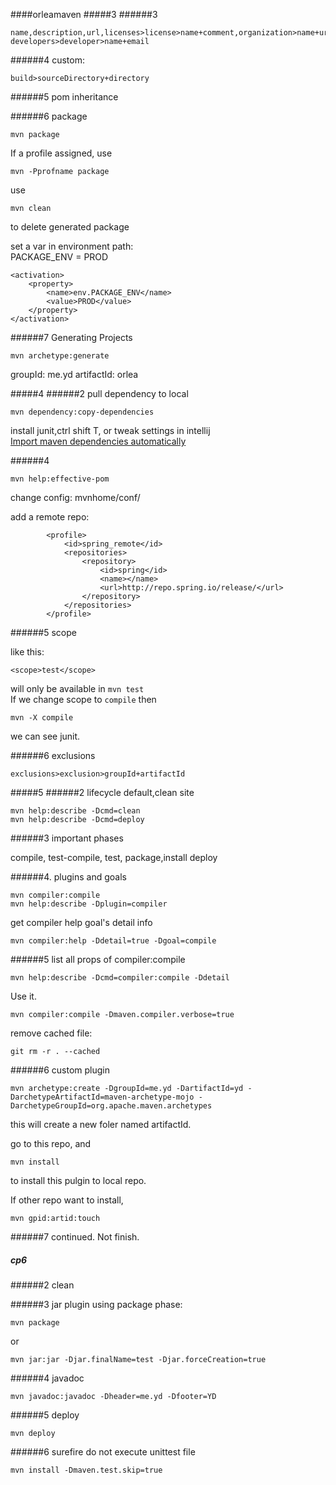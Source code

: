 ####orleamaven
#####3
######3  
```
name,description,url,licenses>license>name+comment,organization>name+url, developers>developer>name+email
```
######4 custom:
```
build>sourceDirectory+directory
```
######5 pom inheritance

######6 package
```
mvn package
```
If a profile assigned, use
```
mvn -Pprofname package
```
use
```
mvn clean
```
to delete generated package  

set a var in environment path:  
PACKAGE_ENV = PROD
```
<activation>
    <property>
        <name>env.PACKAGE_ENV</name>
        <value>PROD</value>
    </property>
</activation>
```
######7 Generating Projects
```
mvn archetype:generate
```
groupId: me.yd
artifactId: orlea


#####4
######2
pull dependency to local
```
mvn dependency:copy-dependencies
```

install junit,ctrl shift T, or tweak settings in intellij  
[Import maven dependencies automatically](http://stackoverflow.com/questions/11454822/import-maven-dependencies-in-intellij-idea)

######4
```
mvn help:effective-pom
```
change config: mvnhome/conf/

add a remote repo:
```
        <profile>
            <id>spring_remote</id>
            <repositories>
                <repository>
                    <id>spring</id>
                    <name></name>
                    <url>http://repo.spring.io/release/</url>
                </repository>
            </repositories>
        </profile>
```

######5 scope

like this:
```
<scope>test</scope>
```
will only be available in ```mvn test```  
If we change scope to `compile` then  
```
mvn -X compile
```
we can see junit.

######6 exclusions
```
exclusions>exclusion>groupId+artifactId
```

#####5
######2 lifecycle
default,clean site
```
mvn help:describe -Dcmd=clean
mvn help:describe -Dcmd=deploy
```
######3 important phases

compile, test-compile, test, package,install deploy

######4. plugins and goals
```
mvn compiler:compile
mvn help:describe -Dplugin=compiler
```

get compiler help goal's detail info
```
mvn compiler:help -Ddetail=true -Dgoal=compile
```

######5
list all props of compiler:compile
```
mvn help:describe -Dcmd=compiler:compile -Ddetail
```
Use it.
```
mvn compiler:compile -Dmaven.compiler.verbose=true
```
remove cached file:
```
git rm -r . --cached
```

######6 custom plugin
```
mvn archetype:create -DgroupId=me.yd -DartifactId=yd -DarchetypeArtifactId=maven-archetype-mojo -DarchetypeGroupId=org.apache.maven.archetypes
```
this will create a new foler named artifactId.

go to this repo, and
```
mvn install
```
to install this pulgin to local repo.  

If other repo want to install, 
```
mvn gpid:artid:touch
```
######7 continued.
Not finish.

##### cp6
######2 clean

######3 jar plugin
using package phase:
```
mvn package
```
or
```
mvn jar:jar -Djar.finalName=test -Djar.forceCreation=true
```

######4 javadoc
```
mvn javadoc:javadoc -Dheader=me.yd -Dfooter=YD
```
######5 deploy
```
mvn deploy
```
######6 surefire
do not execute unittest file
```
mvn install -Dmaven.test.skip=true
```
